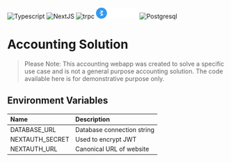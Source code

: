 ![Typescript](https://img.shields.io/badge/TypeScript-007ACC?style=for-the-badge&logo=typescript&logoColor=white)
![NextJS](https://img.shields.io/badge/next.js-000000?style=for-the-badge&logo=nextdotjs&logoColor=white)
<img src="https://trpc.io/img/logo-text-white.svg" height="25" alt="trpc" />
<img src="/images/mantine.svg" height="25" alt="mantine" />
![Postgresql](https://img.shields.io/badge/PostgreSQL-316192?style=for-the-badge&logo=postgresql&logoColor=white)

# Accounting Solution

> Please Note: This accounting webapp was created to solve a specific use case and is not a general purpose accounting solution. The code available here is for demonstrative purpose only.

## Environment Variables


| Name            | Description                | 
|:----------------|:---------------------------|
| DATABASE_URL    | Database connection string |
| NEXTAUTH_SECRET | Used to encrypt JWT        |
 | NEXTAUTH_URL    | Canonical URL of website   |
